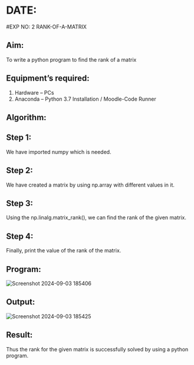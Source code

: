 # DATE:
#EXP NO: 2 RANK-OF-A-MATRIX
## Aim:
To write a python program to find the rank of a matrix
## Equipment’s required:
1. 	Hardware – PCs
2. 	Anaconda – Python 3.7 Installation / Moodle-Code Runner
## Algorithm:
## Step 1: 
We have imported numpy which is needed.
## Step 2: 
We have created a matrix by using np.array with different values in it.
## Step 3: 
Using the np.linalg.matrix_rank(), we can find the rank of the given matrix.
## Step 4: 
Finally, print the value of the rank of the matrix.
## Program:
![Screenshot 2024-09-03 185406](https://github.com/user-attachments/assets/83c531ce-1b4a-4e62-a5af-01968f744051)

## Output:
![Screenshot 2024-09-03 185425](https://github.com/user-attachments/assets/bfc13d4a-9ca0-4d83-91ba-f23ca97915ab)

## Result:
Thus the rank for the given matrix is successfully solved by  using a python program.

